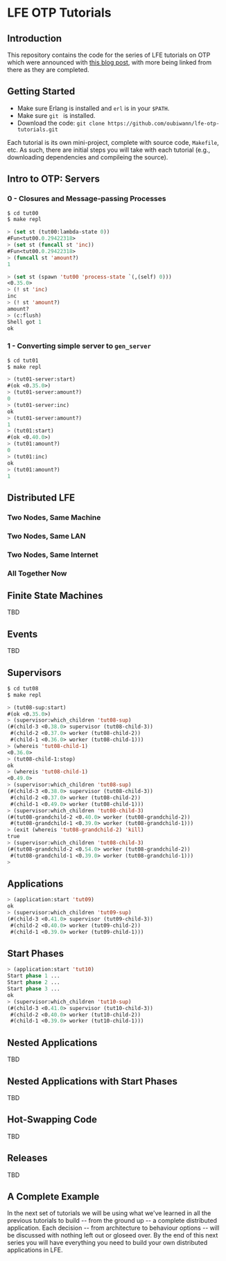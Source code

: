 # LFE OTP Tutorials

## Introduction

This repository contains the code for the series of LFE tutorials on OTP which
were announced with [this blog post](http://blog.lfe.io/tutorials/2015/05/23/1720-new-series-lfe-otp-tutorials/),
with more being linked from there as they are completed.

## Getting Started

* Make sure Erlang is installed and ``erl`` is in your ``$PATH``.
* Make sure ``git `` is installed.
* Download the code: ``git clone https://github.com/oubiwann/lfe-otp-tutorials.git``

Each tutorial is its own mini-project, complete with source code, ``Makefile``,
etc. As such, there are initial steps you will take with each tutorial (e.g.,
downloading dependencies and compileing the source).


## Intro to OTP: Servers

### 0 - Closures and Message-passing Processes

```bash
$ cd tut00
$ make repl
```

```lisp
> (set st (tut00:lambda-state 0))
#Fun<tut00.0.29422318>
> (set st (funcall st 'inc))
#Fun<tut00.0.29422318>
> (funcall st 'amount?)
1
```

```lisp
> (set st (spawn 'tut00 'process-state `(,(self) 0)))
<0.35.0>
> (! st 'inc)
inc
> (! st 'amount?)
amount?
> (c:flush)
Shell got 1
ok
```

### 1 - Converting simple server to ``gen_server``

```bash
$ cd tut01
$ make repl
```

```lisp
> (tut01-server:start)
#(ok <0.35.0>)
> (tut01-server:amount?)
0
> (tut01-server:inc)
ok
> (tut01-server:amount?)
1
> (tut01:start)
#(ok <0.40.0>)
> (tut01:amount?)
0
> (tut01:inc)
ok
> (tut01:amount?)
1
```

## Distributed LFE

### Two Nodes, Same Machine

### Two Nodes, Same LAN

### Two Nodes, Same Internet

### All Together Now

## Finite State Machines

TBD

## Events

TBD

## Supervisors

```bash
$ cd tut08
$ make repl
```

```lisp
> (tut08-sup:start)
#(ok <0.35.0>)
> (supervisor:which_children 'tut08-sup)
(#(child-3 <0.38.0> supervisor (tut08-child-3))
 #(child-2 <0.37.0> worker (tut08-child-2))
 #(child-1 <0.36.0> worker (tut08-child-1)))
> (whereis 'tut08-child-1)
<0.36.0>
> (tut08-child-1:stop)
ok
> (whereis 'tut08-child-1)
<0.49.0>
> (supervisor:which_children 'tut08-sup)
(#(child-3 <0.38.0> supervisor (tut08-child-3))
 #(child-2 <0.37.0> worker (tut08-child-2))
 #(child-1 <0.49.0> worker (tut08-child-1)))
> (supervisor:which_children 'tut08-child-3)
(#(tut08-grandchild-2 <0.40.0> worker (tut08-grandchild-2))
 #(tut08-grandchild-1 <0.39.0> worker (tut08-grandchild-1)))
> (exit (whereis 'tut08-grandchild-2) 'kill)
true
> (supervisor:which_children 'tut08-child-3)
(#(tut08-grandchild-2 <0.54.0> worker (tut08-grandchild-2))
 #(tut08-grandchild-1 <0.39.0> worker (tut08-grandchild-1)))
>
```

## Applications

```lisp
> (application:start 'tut09)
ok
> (supervisor:which_children 'tut09-sup)
(#(child-3 <0.41.0> supervisor (tut09-child-3))
 #(child-2 <0.40.0> worker (tut09-child-2))
 #(child-1 <0.39.0> worker (tut09-child-1)))
```

## Start Phases

```lisp
> (application:start 'tut10)
Start phase 1 ...
Start phase 2 ...
Start phase 3 ...
ok
> (supervisor:which_children 'tut10-sup)
(#(child-3 <0.41.0> supervisor (tut10-child-3))
 #(child-2 <0.40.0> worker (tut10-child-2))
 #(child-1 <0.39.0> worker (tut10-child-1)))
```

## Nested Applications

TBD

## Nested Applications with Start Phases

TBD

## Hot-Swapping Code

TBD

## Releases

TBD

## A Complete Example

In the next set of tutorials we will be using what we've learned in all the
previous tutorials to build -- from the ground up -- a complete distributed
application. Each decision -- from architecture to behaviour options -- will be
discussed with nothing left out or gloseed over. By the end of this next series
you will have everything you need to build your own distributed applications in
LFE.
